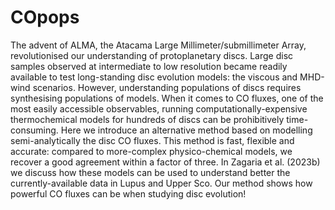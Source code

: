 # COpops

The advent of ALMA, the Atacama Large Millimeter/submillimeter Array, revolutionised our understanding of protoplanetary discs. Large disc samples observed at intermediate to low resolution became readily available to test long-standing disc evolution models: the viscous and MHD-wind scenarios. However, understanding populations of discs requires synthesising populations of models. When it comes to CO fluxes, one of the most easily accessible observables, running computationally-expensive thermochemical models for hundreds of discs can be prohibitively time-consuming. Here we introduce an alternative method based on modelling semi-analytically the disc CO fluxes. This method is fast, flexible and accurate: compared to more-complex physico-chemical models, we recover a good agreement within a factor of three. In Zagaria et al. (2023b) we discuss how these models can be used to understand better the currently-available data in Lupus and Upper Sco. Our method shows how powerful CO fluxes can be when studying disc evolution!
